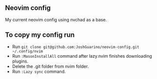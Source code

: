 ## Neovim config

My current neovim config using nvchad as a base.

## To copy my config run 
- Run `git clone git@github.com:JoshGuarino/neovim-config.git ~/.config/nvim`
- Run `:MasonInstallAll` command after lazy.nvim finishes downloading plugins.
- Delete the .git folder from nvim folder.
- Run `:Lazy sync` command.
